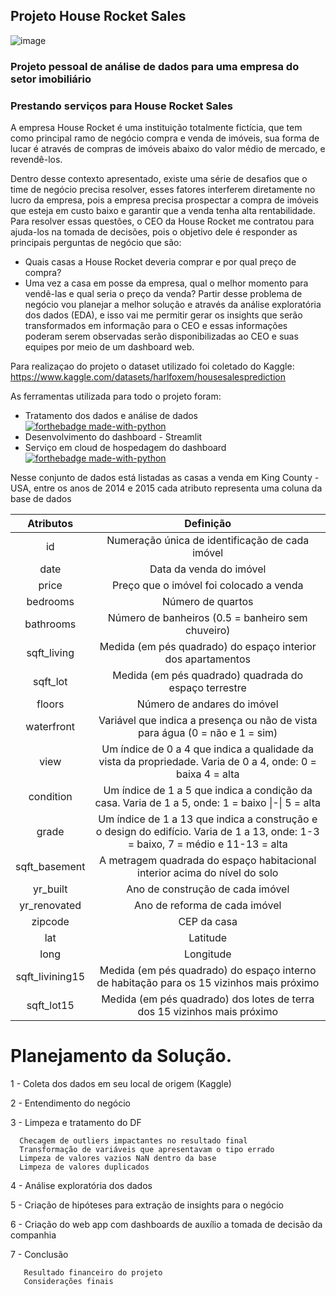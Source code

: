## Projeto House Rocket Sales

![image](https://queroficarrico.com/blog/wp-content/uploads/2014/01/imoveis-mercado-imobiliario.jpg)

### Projeto pessoal de análise de dados  para uma empresa do setor imobiliário
### Prestando serviços para House Rocket Sales
A empresa House Rocket é uma instituição totalmente fictícia, que tem como principal ramo de negócio compra e venda de imóveis, sua forma de lucar é através de compras de imóveis abaixo do valor médio de mercado, e revendê-los.

Dentro desse contexto apresentado, existe uma série de desafios que o time de negócio precisa resolver, esses fatores interferem diretamente no lucro da empresa, pois a empresa precisa prospectar a compra de imóveis que esteja em custo baixo e garantir que a venda tenha alta rentabilidade. Para resolver essas questões, o CEO da House Rocket me contratou para ajuda-los na tomada de decisões, pois o objetivo dele é responder as principais perguntas de negócio que são:

-  Quais casas a House Rocket deveria comprar e por qual preço de compra?
- Uma vez a casa em posse da empresa, qual o melhor momento para vendê-las e qual seria o preço da venda?
Partir desse problema de negócio  vou planejar a melhor solução e através da análise exploratória dos dados (EDA), e isso vai me permitir gerar os insights que serão transformados em informação para o CEO e essas informações poderam serem observadas serão disponibilizadas ao CEO e suas equipes por meio de um dashboard web.




Para realizaçao do projeto o dataset utilizado foi coletado do Kaggle: <https://www.kaggle.com/datasets/harlfoxem/housesalesprediction>

As ferramentas utilizada para todo o projeto foram: 

- Tratamento dos dados e análise de dados [![forthebadge made-with-python](http://ForTheBadge.com/images/badges/made-with-python.svg)](https://www.python.org/)
- Desenvolvimento do dashboard - Streamlit 
- Serviço em cloud de hospedagem do dashboard [![forthebadge made-with-python](https://img.shields.io/badge/Heroku-430098?style=for-the-badge&logo=heroku&logoColor=white)](https://www.heroku.com/)

Nesse conjunto de dados está listadas as casas a venda em King County - USA, entre os anos de 2014 e 2015 cada atributo 
representa uma coluna da base de dados

|    Atributos    |                         Definição                            |
| :-------------: | :----------------------------------------------------------: |
|       id        |       Numeração única de identificação de cada imóvel        |
|      date       |                    Data da venda do imóvel                   |
|      price      |         Preço que o imóvel foi colocado a venda                   |
|    bedrooms     |                      Número de quartos                       |
|    bathrooms    | Número de banheiros (0.5 = banheiro sem chuveiro)            |
|   sqft_living   | Medida (em pés quadrado) do espaço interior dos apartamentos |
|    sqft_lot     |     Medida (em pés quadrado) quadrada do espaço terrestre     |
|     floors      |                 Número de andares do imóvel                  |
|   waterfront    | Variável que indica a presença ou não de vista para água (0 = não e 1 = sim) |
|      view       | Um índice de 0 a 4 que indica a qualidade da vista da propriedade. Varia de 0 a 4, onde: 0 = baixa  4 = alta |
|    condition    | Um índice de 1 a 5 que indica a condição da casa. Varia de 1 a 5, onde: 1 = baixo \|-\| 5 = alta |
|      grade      | Um índice de 1 a 13 que indica a construção e o design do edifício. Varia de 1 a 13, onde: 1-3 = baixo, 7 = médio e 11-13 = alta |
|  sqft_basement  | A metragem quadrada do espaço habitacional interior acima do nível do solo |
|    yr_built     |               Ano de construção de cada imóvel               |
|  yr_renovated   |                Ano de reforma de cada imóvel                 |
|     zipcode     |                         CEP da casa                          |
|       lat       |                           Latitude                           |
|      long       |                          Longitude                           |
| sqft_livining15 | Medida (em pés quadrado) do espaço interno de habitação para os 15 vizinhos mais próximo |
|   sqft_lot15    | Medida (em pés quadrado) dos lotes de terra dos 15 vizinhos mais próximo |



# Planejamento da Solução.

1 - Coleta dos dados em seu local de origem (Kaggle)

2 - Entendimento do negócio

3 - Limpeza e tratamento do DF
    
      Checagem de outliers impactantes no resultado final
      Transformação de variáveis que apresentavam o tipo errado
      Limpeza de valores vazios NaN dentro da base
      Limpeza de valores duplicados

4 - Análise exploratória dos dados

5 - Criação de hipóteses para extração de insights para o negócio

6 - Criação do web app com dashboards de auxílio a tomada de decisão da companhia

7 - Conclusão

       Resultado financeiro do projeto
       Considerações finais
       





